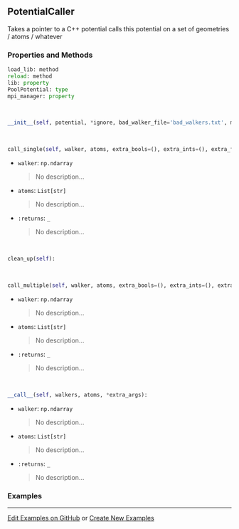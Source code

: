 ## <a id="RynLib.PlzNumbers.PotentialCaller.PotentialCaller">PotentialCaller</a>
Takes a pointer to a C++ potential calls this potential on a set of geometries / atoms / whatever

### Properties and Methods
```python
load_lib: method
reload: method
lib: property
PoolPotential: type
mpi_manager: property
```
<a id="RynLib.PlzNumbers.PotentialCaller.PotentialCaller.__init__">&nbsp;</a>
```python
__init__(self, potential, *ignore, bad_walker_file='bad_walkers.txt', mpi_manager=None, raw_array_potential=None, vectorized_potential=False, error_value=10000000000.0, fortran_potential=False, transpose_call=None): 
```

<a id="RynLib.PlzNumbers.PotentialCaller.PotentialCaller.call_single">&nbsp;</a>
```python
call_single(self, walker, atoms, extra_bools=(), extra_ints=(), extra_floats=()): 
```

- `walker`: `np.ndarray`
    >No description...
- `atoms`: `List[str]`
    >No description...
- `:returns`: `_`
    >No description...

<a id="RynLib.PlzNumbers.PotentialCaller.PotentialCaller.clean_up">&nbsp;</a>
```python
clean_up(self): 
```

<a id="RynLib.PlzNumbers.PotentialCaller.PotentialCaller.call_multiple">&nbsp;</a>
```python
call_multiple(self, walker, atoms, extra_bools=(), extra_ints=(), extra_floats=()): 
```

- `walker`: `np.ndarray`
    >No description...
- `atoms`: `List[str]`
    >No description...
- `:returns`: `_`
    >No description...

<a id="RynLib.PlzNumbers.PotentialCaller.PotentialCaller.__call__">&nbsp;</a>
```python
__call__(self, walkers, atoms, *extra_args): 
```

- `walker`: `np.ndarray`
    >No description...
- `atoms`: `List[str]`
    >No description...
- `:returns`: `_`
    >No description...

### Examples


___

[Edit Examples on GitHub](https://github.com/McCoyGroup/References/edit/gh-pages/Documentation/examples/RynLib/PlzNumbers/PotentialCaller/PotentialCaller.md) or 
[Create New Examples](https://github.com/McCoyGroup/References/new/gh-pages/?filename=Documentation/examples/RynLib/PlzNumbers/PotentialCaller/PotentialCaller.md)